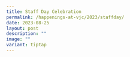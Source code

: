 ```yaml
---
title: Staff Day Celebration
permalink: /happenings-at-vjc/2023/staffday/
date: 2023-08-25
layout: post
description: ""
image: ""
variant: tiptap
---
```

